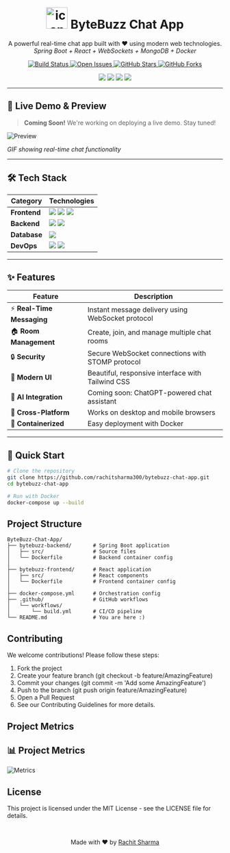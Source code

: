 <h1 align="center"> 
  <img src="https://img.icons8.com/fluency/96/chat-message.png" alt="icon" width="50"/> 
  ByteBuzz Chat App
</h1>

<p align="center">
  A powerful real-time chat app built with ❤️ using modern web technologies.
  <br/>
  <i>Spring Boot + React + WebSockets + MongoDB + Docker</i>
</p>

<p align="center">
  <a href="https://github.com/rachitsharma300/bytebuzz-chat-app/actions">
    <img src="https://img.shields.io/github/actions/workflow/status/rachitsharma300/bytebuzz-chat-app/build.yml?style=for-the-badge&logo=github" alt="Build Status"/>
  </a>
  <a href="https://github.com/rachitsharma300/bytebuzz-chat-app/issues">
    <img src="https://img.shields.io/github/issues/rachitsharma300/bytebuzz-chat-app?style=for-the-badge&color=blue" alt="Open Issues"/>
  </a>
  <a href="https://github.com/rachitsharma300/bytebuzz-chat-app/stargazers">
    <img src="https://img.shields.io/github/stars/rachitsharma300/bytebuzz-chat-app?style=for-the-badge&color=yellow" alt="GitHub Stars"/>
  </a>
  <a href="https://github.com/rachitsharma300/bytebuzz-chat-app/network/members">
    <img src="https://img.shields.io/github/forks/rachitsharma300/bytebuzz-chat-app?style=for-the-badge&color=green" alt="GitHub Forks"/>
  </a>
</p>

<p align="center">
  <img src="https://img.shields.io/badge/Status-Active-brightgreen?style=for-the-badge" />
  <img src="https://img.shields.io/badge/Version-1.0.0-blueviolet?style=for-the-badge" />
  <img src="https://img.shields.io/github/license/rachitsharma300/bytebuzz-chat-app?style=for-the-badge" />
  <img src="https://img.shields.io/badge/PRs-Welcome-orange?style=for-the-badge" />
</p>

---

## 🎥 Live Demo & Preview

> **Coming Soon!** We're working on deploying a live demo. Stay tuned!

![Preview](assets/demo.gif)

*GIF showing real-time chat functionality*

---

## 🛠 Tech Stack

<div align="center">

| Category       | Technologies                                                                                                                                                                                                                                                                                                                                 |
|----------------|----------------------------------------------------------------------------------------------------------------------------------------------------------------------------------------------------------------------------------------------------------------------------------------------------------------------------------------------|
| **Frontend**   | <img src="https://img.shields.io/badge/React-20232A?style=for-the-badge&logo=react&logoColor=61DAFB" /> <img src="https://img.shields.io/badge/Tailwind_CSS-38B2AC?style=for-the-badge&logo=tailwind-css&logoColor=white" /> <img src="https://img.shields.io/badge/WebSocket-010101?style=for-the-badge&logo=websocket&logoColor=white" /> |
| **Backend**    | <img src="https://img.shields.io/badge/Spring_Boot-6DB33F?style=for-the-badge&logo=spring&logoColor=white" /> <img src="https://img.shields.io/badge/Java-ED8B00?style=for-the-badge&logo=openjdk&logoColor=white" />                                                                                                                       |
| **Database**   | <img src="https://img.shields.io/badge/MongoDB-4EA94B?style=for-the-badge&logo=mongodb&logoColor=white" />                                                                                                                                                                                                                                  |
| **DevOps**     | <img src="https://img.shields.io/badge/Docker-2496ED?style=for-the-badge&logo=docker&logoColor=white" /> <img src="https://img.shields.io/badge/GitHub_Actions-2088FF?style=for-the-badge&logo=github-actions&logoColor=white" />                                                                                                            |

</div>

---

## ✨ Features

<div align="center">

| Feature | Description |
|---------|-------------|
| ⚡ **Real-Time Messaging** | Instant message delivery using WebSocket protocol |
| 🏠 **Room Management** | Create, join, and manage multiple chat rooms |
| 🔒 **Security** | Secure WebSocket connections with STOMP protocol |
| 🎨 **Modern UI** | Beautiful, responsive interface with Tailwind CSS |
| 🤖 **AI Integration** | Coming soon: ChatGPT-powered chat assistant |
| 📱 **Cross-Platform** | Works on desktop and mobile browsers |
| 🐳 **Containerized** | Easy deployment with Docker |

</div>

---

## 🚀 Quick Start

```bash
# Clone the repository
git clone https://github.com/rachitsharma300/bytebuzz-chat-app.git
cd bytebuzz-chat-app

# Run with Docker
docker-compose up --build
```
## Project Structure
```
ByteBuzz-Chat-App/
├── bytebuzz-backend/       # Spring Boot application
│   ├── src/                # Source files
│   └── Dockerfile          # Backend container config
│
├── bytebuzz-frontend/      # React application
│   ├── src/                # React components
│   └── Dockerfile          # Frontend container config
│
├── docker-compose.yml      # Orchestration config
├── .github/                # GitHub workflows
│   └── workflows/
│       └── build.yml       # CI/CD pipeline
└── README.md               # You are here :)
```
## Contributing
We welcome contributions! Please follow these steps:

1. Fork the project
2. Create your feature branch (git checkout -b feature/AmazingFeature)
3. Commit your changes (git commit -m 'Add some AmazingFeature')
4. Push to the branch (git push origin feature/AmazingFeature)
5. Open a Pull Request
6. See our Contributing Guidelines for more details.

## Project Metrics
## 📊 Project Metrics

![Metrics](https://metrics.lecoq.io/rachitsharma300/bytebuzz-chat-app?template=classic&base=header%2C%20activity%2C%20community%2C%20repositories%2C%20metadata&base.indepth=false&base.hireable=false&base.skip=false&config.timezone=Asia%2FKolkata)

## License
This project is licensed under the MIT License - see the LICENSE file for details.

<br>

<p align="center"> Made with ❤️ by <a href="https://github.com/rachitsharma300">Rachit Sharma</a> 
